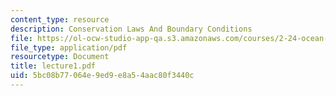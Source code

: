 ```yaml
---
content_type: resource
description: Conservation Laws And Boundary Conditions
file: https://ol-ocw-studio-app-qa.s3.amazonaws.com/courses/2-24-ocean-wave-interaction-with-ships-and-offshore-energy-systems-13-022-spring-2002/5bc08b77064e9ed9e8a54aac80f3440c_lecture1.pdf
file_type: application/pdf
resourcetype: Document
title: lecture1.pdf
uid: 5bc08b77-064e-9ed9-e8a5-4aac80f3440c
---
```

